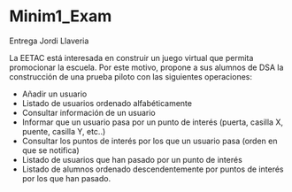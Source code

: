 # Minim1_Exam

Entrega Jordi Llaveria

La EETAC está interesada en construir un juego virtual que permita
promocionar la escuela. Por este motivo, propone a sus alumnos de DSA la
construcción de una prueba piloto con las siguientes operaciones:
- Añadir un usuario
- Listado de usuarios ordenado alfabéticamente
- Consultar información de un usuario
- Informar que un usuario pasa por un punto de interés (puerta, casilla X,
puente, casilla Y, etc..)
- Consultar los puntos de interés por los que un usuario pasa (orden en que se
notifica)
- Listado de usuarios que han pasado por un punto de interés
- Listado de alumnos ordenado descendentemente por puntos de interés por
los que han pasado.
